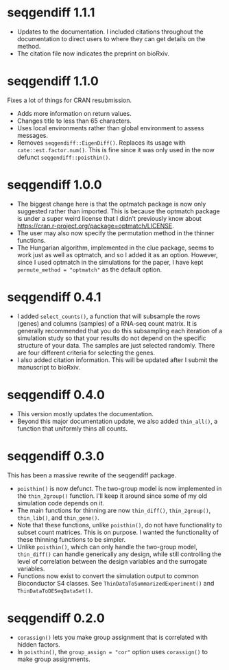 # seqgendiff 1.1.1

- Updates to the documentation. I included citations throughout the documentation to direct users to where they can get details on the method.
- The citation file now indicates the preprint on bioRxiv.

# seqgendiff 1.1.0

Fixes a lot of things for CRAN resubmission.

- Adds more information on return values.
- Changes title to less than 65 characters.
- Uses local environments rather than global environment to assess
  messages.
- Removes `seqgendiff::EigenDiff()`. Replaces its usage 
  with `cate::est.factor.num()`. This is fine since it was only 
  used in the now defunct `seqgendiff::poisthin()`.

# seqgendiff 1.0.0

- The biggest change here is that the optmatch package is now only
  suggested rather than imported. This is because the optmatch package
  is under a super weird license that I didn't previously know about
  <https://cran.r-project.org/package=optmatch/LICENSE>.
- The user may also now specify the permutation method in the thinner
  functions.
- The Hungarian algorithm, implemented in the clue package, seems to
  work just as well as optmatch, and so I added it as an
  option. However, since I used optmatch in the simulations for the
  paper, I have kept `permute_method = "optmatch"` as the default
  option.

# seqgendiff 0.4.1

- I added `select_counts()`, a function that will subsample the rows (genes)
  and columns (samples) of a RNA-seq count matrix. It is generally
  recommended that you do this subsampling each iteration of a simulation
  study so that your results do not depend on the specific structure of
  your data. The samples are just selected randomly. There are four different
  criteria for selecting the genes.
- I also added citation information. This will be updated after I submit
  the manuscript to bioRxiv.

# seqgendiff 0.4.0

- This version mostly updates the documentation. 
- Beyond this major documentation update, we also added `thin_all()`, 
  a function that uniformly thins all counts.

# seqgendiff 0.3.0

This has been a massive rewrite of the seqgendiff package.

- `poisthin()` is now defunct. The two-group model is now implemented in
  the `thin_2group()` function. I'll keep it around since some of my old
  simulation code depends on it.
- The main functions for thinning are now `thin_diff()`, `thin_2group()`, 
  `thin_lib()`, and `thin_gene()`.
- Note that these functions, unlike `poisthin()`, do not have functionality to
  subset count matrices. This is on purpose. I wanted the functionality
  of these thinning functions to be simpler.
- Unlike `poisthin()`, which can only handle the two-group model, `thin_diff()`
  can handle generically any design, while still controlling the level of 
  correlation between the design variables and the surrogate variables.
- Functions now exist to convert the simulation output to common 
  Bioconductor S4 classes. See `ThinDataToSummarizedExperiment()` 
  and `ThinDataToDESeqDataSet()`.

# seqgendiff 0.2.0

* `corassign()` lets you make group assignment that is correlated with hidden factors.
* In `poisthin()`, the `group_assign = "cor"` option uses `corassign()` to make group assignments.
